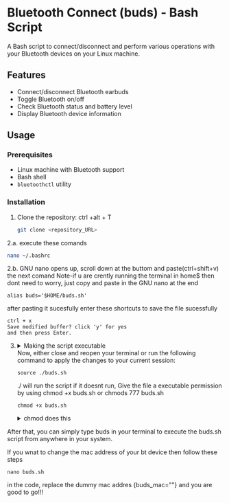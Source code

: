 # Bluetooth Connect (buds) - Bash Script

A Bash script to connect/disconnect and perform various operations with your Bluetooth devices on your Linux machine.

## Features

- Connect/disconnect Bluetooth earbuds
- Toggle Bluetooth on/off
- Check Bluetooth status and battery level
- Display Bluetooth device information

## Usage

### Prerequisites

- Linux machine with Bluetooth support
- Bash shell
- `bluetoothctl` utility

### Installation

1. Clone the repository: ctrl +alt + T 
   ```bash
   git clone <repository_URL>
2.a. execute these comands
   ```bash
   nano ~/.bashrc
```
2.b. GNU nano opens up, scroll down at the buttom and paste(ctrl+shift+v) the next comand
    Note-if u are crently running the terminal in home$ then dont need to worry, just copy and paste in the GNU nano at the end
    
    alias buds='$HOME/buds.sh'

  after pasting it sucesfully 
  enter these shortcuts to save the file sucessfully 
  ``` 
  ctrl + x
 Save modified buffer? click 'y' for yes
and then press Enter.
```
3. <details><summary>Making the script executable </summary> its because</details>
    Now, either close and reopen your terminal or run the following command to apply the changes to your current session:
    
    ```
    source ./buds.sh
    ```
    ./ will run the script
   if it doesnt run, Give the file a executable permission by using chmod +x buds.sh or chmods 777 buds.sh
    ```
    chmod +x buds.sh
    ```
   <details>  <summary>chmod does this</summary>This command grants execute permissions to the owner, group, and others.

After that, you can simply type buds in your terminal to execute the buds.sh script from anywhere in your system.

If you wnat to change the mac address of your bt device then follow these steps 
```
nano buds.sh
```
in the code, replace the dummy mac addres {buds_mac=""}
and you are good to go!!!
